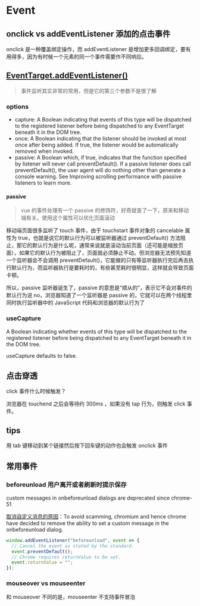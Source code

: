 # Event

## onclick vs addEventListener 添加的点击事件

onclick 是一种覆盖绑定操作，而 addEventListener 是增加更多回调绑定，要有用得多，因为有时候一个元素的同一个事件需要作不同响应。

## [EventTarget.addEventListener()](https://developer.mozilla.org/en-US/docs/Web/API/EventTarget/addEventListener)

> 事件监听其实非常的常用，但是它的第三个参数不是很了解

### options

- capture: A Boolean indicating that events of this type will be dispatched to the registered listener before being dispatched to any EventTarget beneath it in the DOM tree.
- once: A Boolean indicating that the listener should be invoked at most once after being added. If true, the listener would be automatically removed when invoked.
- passive: A Boolean which, if true, indicates that the function specified by listener will never call preventDefault(). If a passive listener does call preventDefault(), the user agent will do nothing other than generate a console warning. See Improving scrolling performance with passive listeners to learn more.

#### passive

> vue 的事件处理有一个 passive 的修饰符，好奇就查了一下，原来和移动端有关。使用这个属性可以优化页面滚动

移动端页面很多监听了 touch 事件，由于 touchstart 事件对象的 cancelable 属性为 true，也就是说它的默认行为可以被监听器通过 preventDefault() 方法阻止，那它的默认行为是什么呢，通常来说就是滚动当前页面（还可能是缩放页面），如果它的默认行为被阻止了，页面就必须静止不动。但浏览器无法预先知道一个监听器会不会调用 preventDefault()，它能做的只有等监听器执行完后再去执行默认行为，而监听器执行是要耗时的，有些甚至耗时很明显，这样就会导致页面卡顿。

所以，passive 监听器诞生了，passive 的意思是“顺从的”，表示它不会对事件的默认行为说 no，浏览器知道了一个监听器是 passive 的，它就可以在两个线程里同时执行监听器中的 JavaScript 代码和浏览器的默认行为了

### useCapture

A Boolean indicating whether events of this type will be dispatched to the registered listener before being dispatched to any EventTarget beneath it in the DOM tree.

useCapture defaults to false.

## 点击穿透

click 事件什么时候触发？

浏览器在 touchend 之后会等待约 300ms ，如果没有 tap 行为，则触发 click 事件。

## tips

用 tab 键移动到某个链接然后按下回车键的动作也会触发 onclick 事件

## 常用事件

### beforeunload 用户离开或者刷新时提示保存

custom messages in onbeforeunload dialogs are deprecated since chrome-51

[取消自定义消息的原因](https://stackoverflow.com/questions/37782104/javascript-onbeforeunload-not-showing-custom-message)：To avoid scamming, chromium and hence chrome have decided to remove the ability to set a custom message in the onbeforeunload dialog.

```js
window.addEventListener("beforeunload", event => {
  // Cancel the event as stated by the standard.
  event.preventDefault();
  // Chrome requires returnValue to be set.
  event.returnValue = "";
});
```

### mouseover vs mouseenter

和 mouseover 不同的是，mouseenter 不支持事件冒泡
